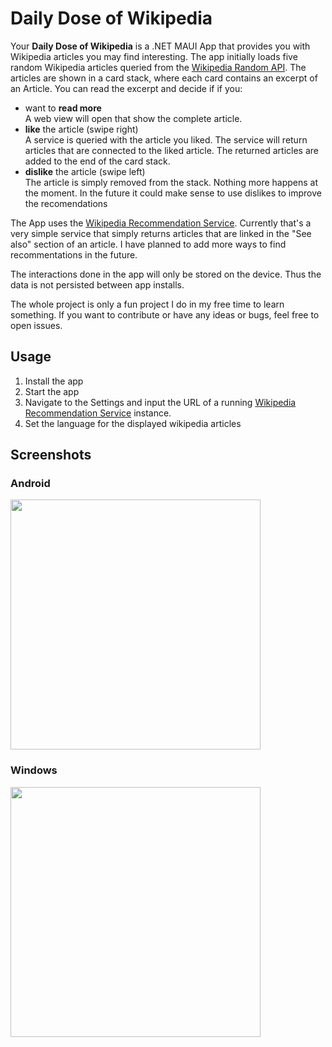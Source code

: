 # Daily Dose of Wikipedia
Your **Daily Dose of Wikipedia** is a .NET MAUI App that provides you with Wikipedia articles you may find interesting.
The app initially loads five random Wikipedia articles queried from the [Wikipedia Random API](https://www.mediawiki.org/wiki/API:Random#).
The articles are shown in a card stack, where each card contains an excerpt of an Article. You can read the excerpt and decide if if you:
- want to **read more** \
  A web view will open that show the complete article.
- **like** the article (swipe right)\
  A service is queried with the article you liked. The service will return articles that are connected to the liked article. The returned articles are added to
  the end of the card stack.
- **dislike** the article (swipe left) \
  The article is simply removed from the stack. Nothing more happens at the moment. In the future it could make sense to use dislikes to improve the recomendations

The App uses the [Wikipedia Recommendation Service](https://github.com/lukaskroeger/wikipedia-recommendation-service). Currently that's a very simple service that simply returns articles that are linked in the "See also" section of an article. I have planned to add more ways to find recommentations in the future.

The interactions done in the app will only be stored on the device. Thus the data is not persisted between app installs.

The whole project is only a fun project I do in my free time to learn something. If you want to contribute or have any ideas or bugs, feel free to open issues.

## Usage
1. Install the app
2. Start the app
3. Navigate to the Settings and input the URL of a running [Wikipedia Recommendation Service](https://github.com/lukaskroeger/wikipedia-recommendation-service) instance.
4. Set the language for the displayed wikipedia articles

## Screenshots
### Android
<img src="https://user-images.githubusercontent.com/48295808/222964757-5e4870a2-3d8c-45e6-866a-61b746e8e540.png" width="400">

### Windows
<img src="https://user-images.githubusercontent.com/48295808/222964758-1f65e312-b17b-41f1-9c54-5ec616ced1b4.png" width="400">
